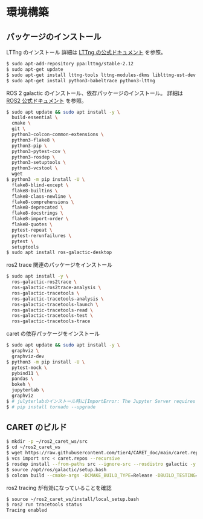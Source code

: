 # 環境構築

## パッケージのインストール

LTTng のインストール
詳細は [LTTng の公式ドキュメント](https://lttng.org/docs/v2.12/#doc-ubuntu-ppa) を参照。

```bash
$ sudo apt-add-repository ppa:lttng/stable-2.12
$ sudo apt-get update
$ sudo apt-get install lttng-tools lttng-modules-dkms liblttng-ust-dev
$ sudo apt-get install python3-babeltrace python3-lttng
```
ROS 2 galactic のインストール、依存パッケージのインストール。
詳細は [ROS2 公式ドキュメント](https://docs.ros.org/en/galactic/Installation/Ubuntu-Install-Debians.html) を参照。

```bash
$ sudo apt update && sudo apt install -y \
  build-essential \
  cmake \
  git \
  python3-colcon-common-extensions \
  python3-flake8 \
  python3-pip \
  python3-pytest-cov \
  python3-rosdep \
  python3-setuptools \
  python3-vcstool \
  wget
$ python3 -m pip install -U \
  flake8-blind-except \
  flake8-builtins \
  flake8-class-newline \
  flake8-comprehensions \
  flake8-deprecated \
  flake8-docstrings \
  flake8-import-order \
  flake8-quotes \
  pytest-repeat \
  pytest-rerunfailures \
  pytest \
  setuptools
$ sudo apt install ros-galactic-desktop
```

ros2 trace 関連のパッケージをインストール

```bash
$ sudo apt install -y \
  ros-galactic-ros2trace \
  ros-galactic-ros2trace-analysis \
  ros-galactic-tracetools \
  ros-galactic-tracetools-analysis \
  ros-galactic-tracetools-launch \
  ros-galactic-tracetools-read \
  ros-galactic-tracetools-test \
  ros-galactic-tracetools-trace
```

caret の依存パッケージをインストール

```bash
$ sudo apt update && sudo apt install -y \
  graphviz \
  graphviz-dev
$ python3 -m pip install -U \
  pytest-mock \
  pybind11 \
  pandas \
  bokeh \
  jupyterlab \
  graphviz
$ # julyterlabのインストール時に[ImportError: The Jupyter Server requires tornado >=6.1.0]と出る場合は以下を実行すること
$ # pip install tornado --upgrade
```



## CARET のビルド

```bash
$ mkdir -p ~/ros2_caret_ws/src
$ cd ~/ros2_caret_ws
$ wget https://raw.githubusercontent.com/tier4/CARET_doc/main/caret.repos
$ vcs import src < caret.repos --recursive
$ rosdep install --from-paths src --ignore-src --rosdistro galactic -y --skip-keys "console_bridge fastcdr fastrtps rti-connext-dds-5.3.1 urdfdom_headers"
$ source /opt/ros/galactic/setup.bash
$ colcon build --cmake-args -DCMAKE_BUILD_TYPE=Release -DBUILD_TESTING=off  --symlink-install
```

ros2 tracing が有効になっていることを確認
```bash
$ source ~/ros2_caret_ws/install/local_setup.bash
$ ros2 run tracetools status
Tracing enabled
```
